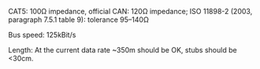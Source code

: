 CAT5: 100Ω impedance, official CAN: 120Ω impedance; ISO 11898-2 (2003, paragraph 7.5.1 table 9): tolerance 95–140Ω

Bus speed: 125kBit/s

Length: At the current data rate ~350m should be OK, stubs should be <30cm.